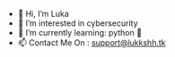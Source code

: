 - 👋 Hi, I’m Luka
- 👀 I’m interested in cybersecurity
- 🌱 I’m currently learning: python 🐍
- 📫 Contact Me On : support@lukkshh.tk


<!--
**lukkshh/lukkshh** is a ✨ _special_ ✨ repository because its `README.md` (this file) appears on your GitHub profile.

